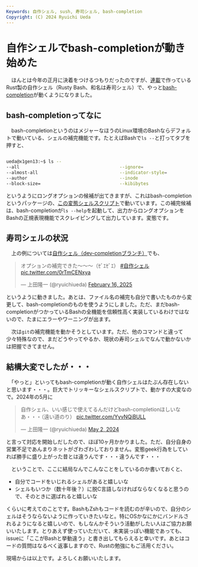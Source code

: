 ```yaml
---
Keywords: 自作シェル, sush, 寿司シェル, bash-completion
Copyright: (C) 2024 Ryuichi Ueda
---
```


# 自作シェルでbash-completionが動き始めた

　ほんとは今年の正月に決着をつけるつもりだったのですが、[連載](/?page=sd_rusty_bash)で作っているRust製の自作シェル（Rusty Bash、和名は寿司シェル）で、やっと[bash-completion](https://github.com/scop/bash-completion)が動くようになりました。


## bash-completionってなに

　bash-completionというのはメジャーなほうのLinux環境のBashならデフォルトで動いている、シェルの補完機能です。たとえばBashで`ls --`と打ってタブを押すと、
```bash

ueda@x1gen13:~$ ls --
--all                                      --ignore=
--almost-all                               --indicator-style=
--author                                   --inode
--block-size=                              --kibibytes
```
というようにロングオプションの候補が出てきますが、これはbash-completionというパッケージの、[この変態シェルスクリプト](https://github.com/scop/bash-completion/blob/main/bash_completion)で動いています。この補完候補は、bash-completionが`ls --help`を起動して、出力からロングオプションをBashの正規表現機能でスクレイピングして出力しています。変態です。


## 寿司シェルの状況

　上の例については[自作シェル（dev-completionブランチ）](https://github.com/shellgei/rusty_bash/tree/dev-completion)でも、

<blockquote class="twitter-tweet"><p lang="ja" dir="ltr">オプションの補完できた〜〜〜（ｾﾞｴｾﾞｴ） <a href="https://twitter.com/hashtag/%E8%87%AA%E4%BD%9C%E3%82%B7%E3%82%A7%E3%83%AB?src=hash&amp;ref_src=twsrc%5Etfw">#自作シェル</a> <a href="https://t.co/0rTmCENxya">pic.twitter.com/0rTmCENxya</a></p>&mdash; 上田隆一 (@ryuichiueda) <a href="https://twitter.com/ryuichiueda/status/1891084779228991683?ref_src=twsrc%5Etfw">February 16, 2025</a></blockquote> <script async src="https://platform.twitter.com/widgets.js" charset="utf-8"></script>

というように動きました。あとは、ファイル名の補完も自分で書いたものから変更して、bash-completionのものを使うようにしました。ただ、まだbash-completionがつかっているBashの全機能を信頼性高く実装しているわけではないので、たまにエラーやワーニングが出ます。

　次は`git`の補完機能を動かそうとしています。ただ、他のコマンドと違って少々特殊なので、まだどうやってやるか、現状の寿司シェルでなんで動かないかは把握できてません。

## 結構大変でしたが・・・

　「やっと」といってもbash-completionが動く自作シェルはたぶん存在しないと思います・・・。巨大でトリッキーなシェルスクリプトで、動かすの大変なので。2024年の5月に


<blockquote class="twitter-tweet"><p lang="ja" dir="ltr">自作シェル、いい感じで使えてるんだけどbash-completionほしいなあ・・・（遠い道のり） <a href="https://t.co/YyvNQiBULL">pic.twitter.com/YyvNQiBULL</a></p>&mdash; 上田隆一 (@ryuichiueda) <a href="https://twitter.com/ryuichiueda/status/1785985897458180437?ref_src=twsrc%5Etfw">May 2, 2024</a></blockquote> <script async src="https://platform.twitter.com/widgets.js" charset="utf-8"></script>

と言って対応を開始しだしたので、ほぼ10ヶ月かかりました。ただ、自分自身の営業不足であんまりネットがざわざわしておりません。変態geek行為をしていれば勝手に盛り上がった昔とは違うんです・・・違うんです・・・

　ということで、ここに結局なんでこんなことをしているのか書いておくと、

* 自分でコードをいじれるシェルがあると嬉しいな
* シェルもいつか（数十年後？）に脱C言語しなければならなくなると思うので、そのときに選ばれると嬉しいな

くらいに考えてのことです。BashもZshもコードを読むのが辛いので、自分のシェルはそうならないように作っていきたいなと。特にOSかなにかにバンドルされるようになると嬉しいので、もしなんかそういう活動がしたい人はご協力お願いいたします。とりあえず使っていただいて、未実装っぽい機能であっても、issueに「ここがBashと挙動違う」と書き出してもらえると幸いです。あとはコードの質問はなるべく返事しますので、Rustの勉強にもご活用ください。


現場からは以上です。よろしくお願いいたします。

